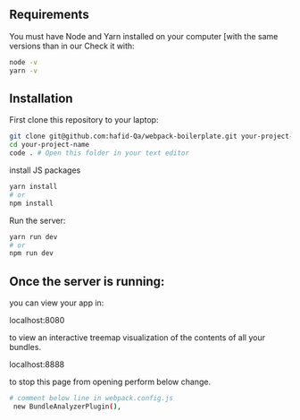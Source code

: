 ## Requirements

You must have Node and Yarn installed on your computer [with the same versions than in our Check it with:

```bash
node -v
yarn -v
```

## Installation

First clone this repository to your laptop:

```bash
git clone git@github.com:hafid-Qa/webpack-boilerplate.git your-project-name
cd your-project-name
code . # Open this folder in your text editor
```

install JS packages

```bash
yarn install
# or
npm install
```

Run the server:

```bash
yarn run dev
# or
npm run dev
```

## Once the server is running:

you can view your app in:

localhost:8080

to view an interactive treemap visualization of the contents of all your bundles.

localhost:8888

to stop this page from opening perform below change.

```bash
# comment below line in webpack.config.js
 new BundleAnalyzerPlugin(),
```
